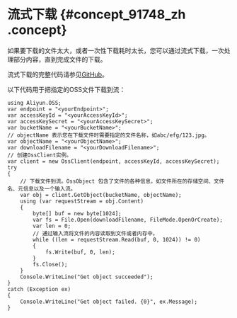 # 流式下载 {#concept_91748_zh .concept}

如果要下载的文件太大，或者一次性下载耗时太长，您可以通过流式下载，一次处理部分内容，直到完成文件的下载。

流式下载的完整代码请参见[GitHub](https://github.com/aliyun/aliyun-oss-csharp-sdk/blob/master/samples/Samples/GetObjectSample.cs)。

以下代码用于把指定的OSS文件下载到流：

```
using Aliyun.OSS;
var endpoint = "<yourEndpoint>";
var accessKeyId = "<yourAccessKeyId>";
var accessKeySecret = "<yourAccessKeySecret>";
var bucketName = "<yourBucketName>";
// objectName 表示您在下载文件时需要指定的文件名称，如abc/efg/123.jpg。
var objectName = "<yourObjectName>";
var downloadFilename = "<yourDownloadFilename>";
// 创建OssClient实例。
var client = new OssClient(endpoint, accessKeyId, accessKeySecret);
try
{
    // 下载文件到流。OssObject 包含了文件的各种信息，如文件所在的存储空间、文件名、元信息以及一个输入流。
    var obj = client.GetObject(bucketName, objectName);
    using (var requestStream = obj.Content)
    {
        byte[] buf = new byte[1024];
        var fs = File.Open(downloadFilename, FileMode.OpenOrCreate);
        var len = 0;
        // 通过输入流将文件的内容读取到文件或者内存中。
        while ((len = requestStream.Read(buf, 0, 1024)) != 0)
        {
            fs.Write(buf, 0, len);
        }
        fs.Close();
    }
    Console.WriteLine("Get object succeeded");
}
catch (Exception ex)
{
    Console.WriteLine("Get object failed. {0}", ex.Message);
}
```

